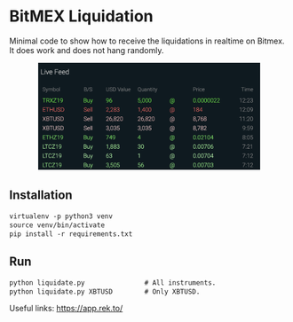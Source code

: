 # BitMEX Liquidation
Minimal code to show how to receive the liquidations in realtime on Bitmex. It does work and does not hang randomly.

<p align="center">
  <img src="banner.png" width="400">
</p>

## Installation
```
virtualenv -p python3 venv
source venv/bin/activate
pip install -r requirements.txt
```

## Run
```
python liquidate.py               # All instruments.
python liquidate.py XBTUSD        # Only XBTUSD.
```

Useful links: https://app.rek.to/
